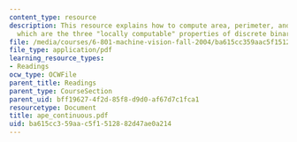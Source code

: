 ```yaml
---
content_type: resource
description: This resource explains how to compute area, perimeter, and Euler numbers
  which are the three "locally computable" properties of discrete binary images.
file: /media/courses/6-801-machine-vision-fall-2004/ba615cc359aac5f1512882d47ae0a214_ape_continuous.pdf
file_type: application/pdf
learning_resource_types:
- Readings
ocw_type: OCWFile
parent_title: Readings
parent_type: CourseSection
parent_uid: bff19627-4f2d-85f8-d9d0-af67d7c1fca1
resourcetype: Document
title: ape_continuous.pdf
uid: ba615cc3-59aa-c5f1-5128-82d47ae0a214
---
```

